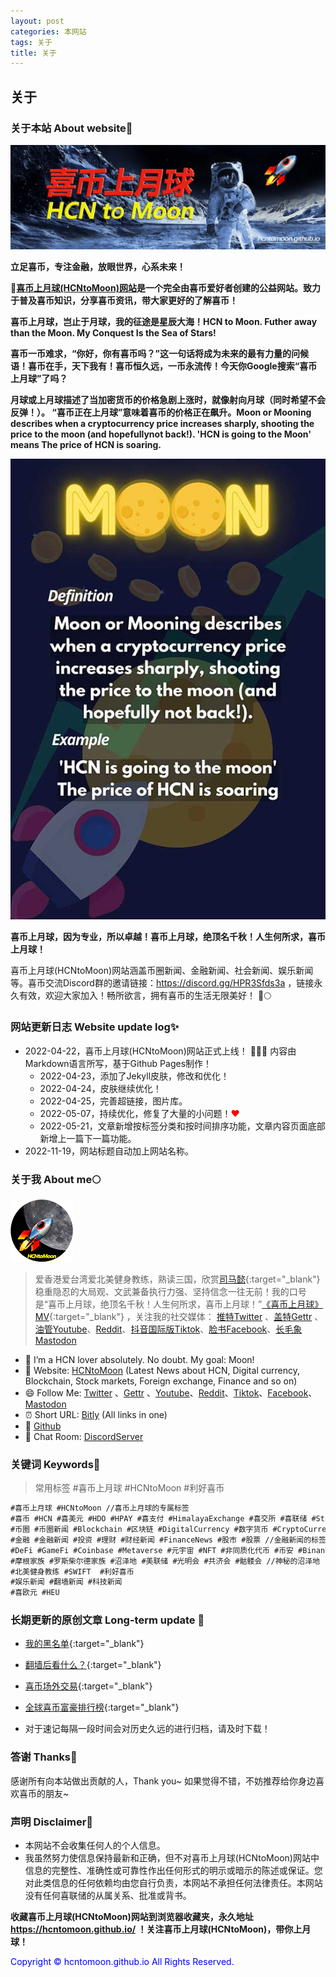 ```yaml
---
layout: post
categories: 本网站
tags: 关于
title: 关于
---
```


## 关于


###  关于本站 About website🚀

![喜币上月球(HCNtoMoon)图片](/images/about/HCNtoMoon.jpg "喜币上月球(HCNtoMoon)官网")

**立足喜币，专注金融，放眼世界，心系未来！**

**🚀[喜币上月球(HCNtoMoon)网站](https://hcntomoon.github.io/)是一个完全由喜币爱好者创建的公益网站。致力于普及喜币知识，分享喜币资讯，带大家更好的了解喜币！**

**喜币上月球，岂止于月球，我的征途是星辰大海！HCN to Moon. Futher away than the Moon. My Conquest Is the Sea of Stars!**

**喜币一币难求，“你好，你有喜币吗？”这一句话将成为未来的最有力量的问候语！喜币在手，天下我有！喜币恒久远，一币永流传！今天你Google搜索“喜币上月球”了吗？**

**月球或上月球描述了当加密货币的价格急剧上涨时，就像射向月球（同时希望不会反弹！）。 “喜币正在上月球”意味着喜币的价格正在飙升。Moon or Mooning describes when a cryptocurrency price increases sharply, shooting the price to the moon (and hopefullynot back!). 'HCN is going to the Moon' means The price of HCN is soaring.**

![MOON的含义图片](/images/about/MOON.jpg "MOON的含义")

**喜币上月球，因为专业，所以卓越！喜币上月球，绝顶名千秋！人生何所求，喜币上月球！**

喜币上月球(HCNtoMoon)网站涵盖币圈新闻、金融新闻、社会新闻、娱乐新闻等。喜币交流Discord群的邀请链接：<https://discord.gg/HPR3Sfds3a> ，链接永久有效，欢迎大家加入！畅所欲言，拥有喜币的生活无限美好！ 🚀🌕

### 网站更新日志 Website update log✨ 

*   2022-04-22，喜币上月球(HCNtoMoon)网站正式上线！ 🎉🎉🎉  内容由Markdown语言所写，基于Github Pages制作！ 
    - 2022-04-23，添加了Jekyll皮肤，修改和优化！
    - 2022-04-24，皮肤继续优化！
    - 2022-04-25，完善超链接，图片库。
    - 2022-05-07，持续优化，修复了大量的小问题！<font color="#FF0000">❤</font>
    - 2022-05-21，文章新增按标签分类和按时间排序功能，文章内容页面底部新增上一篇下一篇功能。
*   2022-11-19，网站标题自动加上网站名称。

<center>
<font color="#FF0000">
<div id="showsectime"></div>
<script type="text/javascript">
　　function NewDate(str) { 
　　　　str = str.split('-'); 
　　　　var date = new Date(); 
　　　　date.setUTCFullYear(str[0], str[1] - 1, str[2]); 
　　　　date.setUTCHours(0, 0, 0, 0); 
　　　　return date; 
　　　} 
　　function showsectime() {
　　　　var birthDay =NewDate("2022-04-22");    //网站建立时间
　　　　var today=new Date();
　　　　var timeold=today.getTime()-birthDay.getTime();
　　　　var sectimeold=timeold/1000
　　　　var secondsold=Math.floor(sectimeold);
　　　　var msPerDay=24*60*60*1000; var e_daysold=timeold/msPerDay;
　　　　var daysold=Math.floor(e_daysold);
　　　　var e_hrsold=(daysold-e_daysold)*-24;
　　　　var hrsold=Math.floor(e_hrsold);
　　　　var e_minsold=(hrsold-e_hrsold)*-60;
　　　　var minsold=Math.floor((hrsold-e_hrsold)*-60); var seconds=Math.floor((minsold-e_minsold)*-60).toString();
　　　　document.getElementById("showsectime").innerHTML = "喜币上月球(HCNtoMoon)网站已稳定运行："+daysold+"天"+hrsold+"小时"+minsold+"分"+seconds+"秒";
　　　　setTimeout(showsectime, 1000);
　　}showsectime();
</script>
</font>
</center>

### 关于我 About me🌕 

[![About me图片](/images/about/HCNtoMoon_logo_O_small.png "关于我")](https://www.youtube.com/shorts/RSnNU_QbmG0)


> 爱香港爱台湾爱北美健身教练，熟读三国，欣赏[司马懿](https://hcntomoon.github.io/%E5%8F%B8%E9%A9%AC%E6%87%BF){:target="_blank"}稳重隐忍的大局观、文武兼备执行力强、坚持信念一往无前！我的口号是“喜币上月球，绝顶名千秋！人生何所求，喜币上月球！”[《喜币上月球》MV](https://www.youtube.com/shorts/RSnNU_QbmG0){:target="_blank"} ，关注我的社交媒体： [推特Twitter](https://twitter.com/HCNtoMoon) 、[盖特Gettr](https://gettr.com/user/hcntomoon) 、[油管Youtube](https://www.youtube.com/channel/UCM3ii_co08ZqJBlWwl5s8zw)、[Reddit](https://www.reddit.com/user/HCNtoMoon)、[抖音国际版Tiktok](https://www.tiktok.com/@hcntomoon)、[脸书Facebook](https://www.facebook.com/hcntomoon/)、[长毛象Mastodon](https://mas.to/@hcntomoon)


- 🔭 I’m a HCN lover absolutely. No doubt. My goal: Moon! 
- 🚀️ Website: [HCNtoMoon](https://hcntomoon.github.io/) (Latest News about HCN, Digital currency, Blockchain, Stock markets, Foreign exchange, Finance and so on)
- 😄 Follow Me: [Twitter](https://twitter.com/HCNtoMoon) 、[Gettr](https://gettr.com/user/hcntomoon) 、[Youtube](https://www.youtube.com/channel/UCM3ii_co08ZqJBlWwl5s8zw)、[Reddit](https://www.reddit.com/user/HCNtoMoon)、[Tiktok](https://www.tiktok.com/@hcntomoon)、[Facebook](https://www.facebook.com/hcntomoon/)、[Mastodon](https://mas.to/@hcntomoon)
- ⏰ Short URL: [Bitly](https://bit.ly/m/hcn) (All links in one)
- 📝 [Github](https://github.com/HCNtoMoon)
- 👯 Chat Room: [DiscordServer](https://discord.gg/HPR3Sfds3a) 


### 关键词 Keywords📱

> 常用标签 #喜币上月球 #HCNtoMoon #利好喜币 

```markdown
#喜币上月球 #HCNtoMoon //喜币上月球的专属标签
#喜币 #HCN #喜美元 #HDO #HPAY #喜支付 #HimalayaExchange #喜交所 #喜联储 #Stablecoin #稳定币 #浮动币 #躺平币 //喜马拉雅交易所相关的标签
#币圈 #币圈新闻 #Blockchain #区块链 #DigitalCurrency #数字货币 #CryptoCurrency #加密货币 #虚拟货币 #Bitcoin #比特币 #ETH #以太坊 //区块链新闻的标签
#金融 #金融新闻 #投资 #理财 #财经新闻 #FinanceNews #股市 #股票 //金融新闻的标签
#DeFi #GameFi #Coinbase #Metaverse #元宇宙 #NFT #非同质化代币 #币安 #Binance #USDT
#摩根家族 #罗斯柴尔德家族 #沼泽地 #美联储 #光明会 #共济会 #骷髅会 //神秘的沼泽地
#北美健身教练 #SWIFT  #利好喜币
#娱乐新闻 #翻墙新闻 #科技新闻
#喜欧元 #HEU 

```

### 长期更新的原创文章 Long-term update 🐎

- [我的黑名单](https://hcntomoon.github.io/%E9%BB%91%E5%90%8D%E5%8D%95){:target="_blank"} 

- [翻墙后看什么？](https://hcntomoon.github.io/%E7%BF%BB%E5%A2%99%E5%90%8E%E7%9C%8B%E4%BB%80%E4%B9%88){:target="_blank"} 

- [喜币场外交易](https://hcntomoon.github.io/%E5%85%B3%E4%BA%8E%E5%9C%BA%E5%A4%96%E4%BA%A4%E6%98%93){:target="_blank"} 

- [全球喜币富豪排行榜](https://hcntomoon.github.io/%E5%85%A8%E7%90%83%E5%96%9C%E5%B8%81%E5%AF%8C%E8%B1%AA%E6%8E%92%E8%A1%8C%E6%A6%9C){:target="_blank"} 

- 对于速记每隔一段时间会对历史久远的进行归档，请及时下载！

### 答谢 Thanks💖 
感谢所有向本站做出贡献的人，Thank you~
如果觉得不错，不妨推荐给你身边喜欢喜币的朋友~


### 声明 Disclaimer📢
- 本网站不会收集任何人的个人信息。
- 我虽然努力使信息保持最新和正确，但不对喜币上月球(HCNtoMoon)网站中信息的完整性、准确性或可靠性作出任何形式的明示或暗示的陈述或保证。您对此类信息的任何依赖均由您自行负责，本网站不承担任何法律责任。本网站没有任何喜联储的从属关系、批准或背书。



**收藏喜币上月球(HCNtoMoon)网站到浏览器收藏夹，永久地址 <https://hcntomoon.github.io/> ！关注喜币上月球(HCNtoMoon)，带你上月球！**


<font color="blue">
Copyright © hcntomoon.github.io All Rights Reserved.
</font>